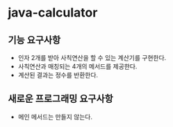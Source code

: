 # java-calculator

## 기능 요구사항

- 인자 2개를 받아 사칙연산을 할 수 있는 계산기를 구현한다.
- 사칙연산과 매칭되는 4개의 메서드를 제공한다.
- 계산된 결과는 정수를 반환한다.

## 새로운 프로그래밍 요구사항

- 메인 메서드는 만들지 않는다.
